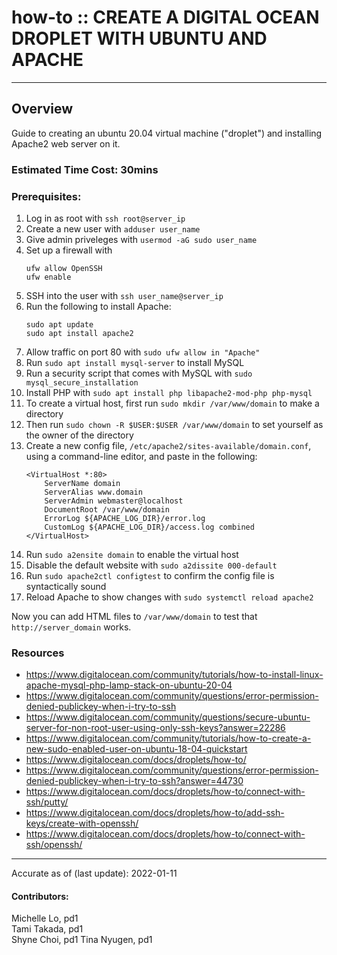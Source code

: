 # how-to :: CREATE A DIGITAL OCEAN DROPLET WITH UBUNTU AND APACHE
---
## Overview
Guide to creating an ubuntu 20.04 virtual machine ("droplet") and installing Apache2 web server on it.

### Estimated Time Cost: 30mins

### Prerequisites:
1. Log in as root with `ssh root@server_ip`
2. Create a new user with `adduser user_name`
3. Give admin priveleges with `usermod -aG sudo user_name`
4. Set up a firewall with
	```
	ufw allow OpenSSH
	ufw enable
	```
5. SSH into the user with `ssh user_name@server_ip`
6. Run the following to install Apache:
	```
	sudo apt update
	sudo apt install apache2
	```
7. Allow traffic on port 80 with `sudo ufw allow in "Apache"`
8. Run `sudo apt install mysql-server` to install MySQL
9. Run a security script that comes with MySQL with `sudo mysql_secure_installation`
10. Install PHP with `sudo apt install php libapache2-mod-php php-mysql`
11. To create a virtual host, first run `sudo mkdir /var/www/domain` to make a directory
12. Then run `sudo chown -R $USER:$USER /var/www/domain` to set yourself as the owner of the directory
13. Create a new config file, `/etc/apache2/sites-available/domain.conf`, using a command-line editor, and paste in the following:
    ```
    <VirtualHost *:80>
        ServerName domain
        ServerAlias www.domain
        ServerAdmin webmaster@localhost
        DocumentRoot /var/www/domain
        ErrorLog ${APACHE_LOG_DIR}/error.log
        CustomLog ${APACHE_LOG_DIR}/access.log combined
    </VirtualHost>
    ```
14. Run `sudo a2ensite domain` to enable the virtual host
15. Disable the default website with `sudo a2dissite 000-default`
16. Run `sudo apache2ctl configtest` to confirm the config file is syntactically sound
17. Reload Apache to show changes with `sudo systemctl reload apache2`

Now you can add HTML files to `/var/www/domain` to test that `http://server_domain` works.

### Resources
* https://www.digitalocean.com/community/tutorials/how-to-install-linux-apache-mysql-php-lamp-stack-on-ubuntu-20-04
* https://www.digitalocean.com/community/questions/error-permission-denied-publickey-when-i-try-to-ssh
* https://www.digitalocean.com/community/questions/secure-ubuntu-server-for-non-root-user-using-only-ssh-keys?answer=22286
* https://www.digitalocean.com/community/tutorials/how-to-create-a-new-sudo-enabled-user-on-ubuntu-18-04-quickstart
* https://www.digitalocean.com/docs/droplets/how-to/
* https://www.digitalocean.com/community/questions/error-permission-denied-publickey-when-i-try-to-ssh?answer=44730
* https://www.digitalocean.com/docs/droplets/how-to/connect-with-ssh/putty/
* https://www.digitalocean.com/docs/droplets/how-to/add-ssh-keys/create-with-openssh/
* https://www.digitalocean.com/docs/droplets/how-to/connect-with-ssh/openssh/

---

Accurate as of (last update): 2022-01-11

#### Contributors:
Michelle Lo, pd1    
Tami Takada, pd1  
Shyne Choi, pd1
Tina Nyugen, pd1
